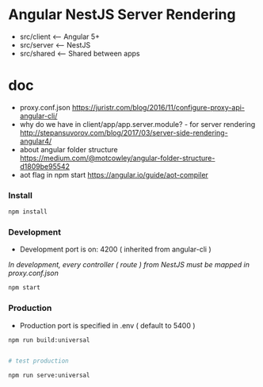 # Angular NestJS Server Rendering

- src/client <-- Angular 5+
- src/server <-- NestJS
- src/shared <-- Shared between apps

# doc
- proxy.conf.json https://juristr.com/blog/2016/11/configure-proxy-api-angular-cli/
- why do we have in client/app/app.server.module? - for server rendering http://stepansuvorov.com/blog/2017/03/server-side-rendering-angular4/
- about angular folder structure https://medium.com/@motcowley/angular-folder-structure-d1809be95542
- aot flag in npm start https://angular.io/guide/aot-compiler
  
### Install

```bash
npm install
```

### Development

* Development port is on: 4200 ( inherited from angular-cli )

*In development, every controller ( route ) from NestJS must be mapped in proxy.conf.json*

```bash
npm start
```

### Production

* Production port is specified in .env ( default to 5400 )

```bash
npm run build:universal
```

```bash

# test production

npm run serve:universal
```
